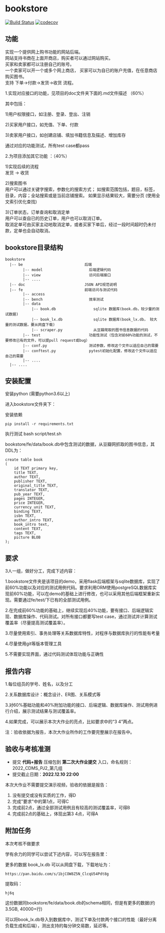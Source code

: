# bookstore
[![Build Status](https://travis-ci.com/DaSE-DBMS/bookstore.svg?branch=master)](https://travis-ci.com/DaSE-DBMS/bookstore)
[![codecov](https://codecov.io/gh/DaSE-DBMS/bookstore/branch/master/graph/badge.svg)](https://codecov.io/gh/DaSE-DBMS/bookstore)


## 功能

实现一个提供网上购书功能的网站后端。<br>
网站支持书商在上面开商店，购买者可以通过网站购买。<br>
买家和卖家都可以注册自己的账号。<br>
一个卖家可以开一个或多个网上商店，
买家可以为自已的账户充值，在任意商店购买图书。<br>
支持 下单->付款->发货->收货 流程。<br>

1.实现对应接口的功能，见项目的doc文件夹下面的.md文件描述 （60%）<br>

其中包括：

1)用户权限接口，如注册、登录、登出、注销<br>

2)买家用户接口，如充值、下单、付款<br>

3)卖家用户接口，如创建店铺、填加书籍信息及描述、增加库存<br>

通过对应的功能测试，所有test case都pass <br>


2.为项目添加其它功能 ：（40%）<br>

1)实现后续的流程 <br>
发货 -> 收货

2)搜索图书 <br>
用户可以通过关键字搜索，参数化的搜索方式；
如搜索范围包括，题目，标签，目录，内容；全站搜索或是当前店铺搜索。
如果显示结果较大，需要分页
(使用全文索引优化查找)

3)订单状态，订单查询和取消定单<br>
用户可以查自已的历史订单，用户也可以取消订单。<br>
取消定单可由买家主动地取消定单，或者买家下单后，经过一段时间超时仍未付款，定单也会自动取消。 <br>


## bookstore目录结构
```
bookstore
  |-- be                            后端
        |-- model                     后端逻辑代码
        |-- view                      访问后端接口
        |-- ....
  |-- doc                           JSON API规范说明
  |-- fe                            前端访问与测试代码
        |-- access
        |-- bench                     效率测试
        |-- data                    
            |-- book.db                 sqlite 数据库(book.db，较少量的测试数据)
            |-- book_lx.db              sqlite 数据库(book_lx.db， 较大量的测试数据，要从网盘下载)
            |-- scraper.py              从豆瓣爬取的图书信息数据的代码
        |-- test                      功能性测试（包含对前60%功能的测试，不要修改已有的文件，可以提pull request或bug）
        |-- conf.py                   测试参数，修改这个文件以适应自己的需要
        |-- conftest.py               pytest初始化配置，修改这个文件以适应自己的需要
        |-- ....
  |-- ....
```


## 安装配置
安装python (需要python3.6以上) 

进入bookstore文件夹下：

安装依赖

    pip install -r requirements.txt

执行测试
    bash script/test.sh

bookstore/fe/data/book.db中包含测试的数据，从豆瓣网抓取的图书信息，其DDL为：

    create table book
    (
        id TEXT primary key,
        title TEXT,
        author TEXT,
        publisher TEXT,
        original_title TEXT,
        translator TEXT,
        pub_year TEXT,
        pages INTEGER,
        price INTEGER,
        currency_unit TEXT,
        binding TEXT,
        isbn TEXT,
        author_intro TEXT,
        book_intro text,
        content TEXT,
        tags TEXT,
        picture BLOB
    );


## 要求

3人一组，做好分工，完成下述内容：

1.bookstore文件夹是该项目的demo，采用flask后端框架与sqlite数据库，实现了前60%功能以及对应的测试用例代码。要求利用ORM使用postgreSQL数据库实现前60%功能，可以在demo的基础上进行修改，也可以采用其他后端框架重新实现。需要通过fe/test/下已有的全部测试用例。

2.在完成前60%功能的基础上，继续实现后40%功能，要有接口、后端逻辑实现、数据库操作、代码测试。对所有接口都要写test case，通过测试并计算测试覆盖率（尽量提高测试覆盖率）。

3.尽量使用索引、事务处理等关系数据库特性，对程序与数据库执行的性能有考量

4.尽量使用git等版本管理工具

5.不需要实现界面，通过代码测试体现功能与正确性


## 报告内容

1.每位组员的学号、姓名，以及分工

2.关系数据库设计：概念设计、ER图、关系模式等

3.对60%基础功能和40%附加功能的接口、后端逻辑、数据库操作、测试用例进行介绍，展示测试结果与测试覆盖率。

4.如果完成，可以展示本次大作业的亮点，比如要求中的“3 4”两点。

注：验收依据为报告，本次大作业所作的工作要完整展示在报告中。


## 验收与考核准测

- 提交 **代码+报告** 压缩包到 **第二次大作业提交** 入口，命名规则：2022_CDMS_PJ2_第几组
- 提交截止日期：**2022.12.10 22:00**

本次大作业不需要提交演示视频，验收的依据是报告：

1. 没有提交或没有实质的工作，得D
2. 完成"要求"中的第1点，可得C
3. 完成前2点，通过全部测试用例且有较高的测试覆盖率，可得B
4. 完成前2点的基础上，体现出第3 4点，可得A


## 附加任务

本次考核不做要求 

学有余力的同学可以尝试下述内容，可以写在报告里：

更多的数据 book_lx.db 可以从网盘下载，下载地址为：

    https://pan.baidu.com/s/1bjCOW8Z5N_ClcqU54Pdt8g

提取码：

    hj6q

这份数据同bookstore/fe/data/book.db的schema相同，但是有更多的数据(约3.5GB, 40000+行)

可以将book_lx.db导入到数据库中，测试下单及付款两个接口的性能（最好分离负载生成和后端），测出支持的每分钟交易数，延迟等。
